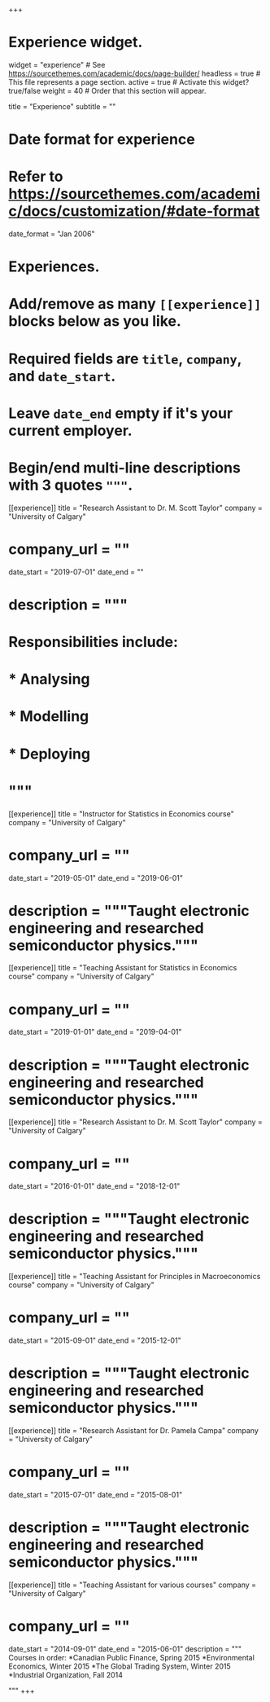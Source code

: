 +++
# Experience widget.
widget = "experience"  # See https://sourcethemes.com/academic/docs/page-builder/
headless = true  # This file represents a page section.
active = true  # Activate this widget? true/false
weight = 40  # Order that this section will appear.

title = "Experience"
subtitle = ""

# Date format for experience
#   Refer to https://sourcethemes.com/academic/docs/customization/#date-format
date_format = "Jan 2006"

# Experiences.
#   Add/remove as many `[[experience]]` blocks below as you like.
#   Required fields are `title`, `company`, and `date_start`.
#   Leave `date_end` empty if it's your current employer.
#   Begin/end multi-line descriptions with 3 quotes `"""`.
[[experience]]
  title = "Research Assistant to Dr. M. Scott Taylor"
  company = "University of Calgary"
# company_url = ""
  date_start = "2019-07-01"
  date_end = ""
#  description = """
#  Responsibilities include:
  
#  * Analysing
#  * Modelling
#  * Deploying
#  """

[[experience]]
  title = "Instructor for Statistics in Economics course"
  company = "University of Calgary"
#  company_url = ""
  date_start = "2019-05-01"
  date_end = "2019-06-01"
#  description = """Taught electronic engineering and researched semiconductor physics."""

[[experience]]
  title = "Teaching Assistant for Statistics in Economics course"
  company = "University of Calgary"
#  company_url = ""
  date_start = "2019-01-01"
  date_end = "2019-04-01"
#  description = """Taught electronic engineering and researched semiconductor physics."""

[[experience]]
  title = "Research Assistant to Dr. M. Scott Taylor"
  company = "University of Calgary"
#  company_url = ""
  date_start = "2016-01-01"
  date_end = "2018-12-01"
#  description = """Taught electronic engineering and researched semiconductor physics."""

[[experience]]
  title = "Teaching Assistant for Principles in Macroeconomics course"
  company = "University of Calgary"
#  company_url = ""
  date_start = "2015-09-01"
  date_end = "2015-12-01"
#  description = """Taught electronic engineering and researched semiconductor physics."""

[[experience]]
  title = "Research Assistant for Dr. Pamela Campa"
  company = "University of Calgary"
#  company_url = ""
  date_start = "2015-07-01"
  date_end = "2015-08-01"
#  description = """Taught electronic engineering and researched semiconductor physics."""

[[experience]]
  title = "Teaching Assistant for various courses"
  company = "University of Calgary"
#  company_url = ""
  date_start = "2014-09-01"
  date_end = "2015-06-01"
  description = """
  Courses in order:
  *Canadian Public Finance, Spring 2015
  *Environmental Economics, Winter 2015
  *The Global Trading System, Winter 2015
  *Industrial Organization, Fall 2014
  
  """
+++
